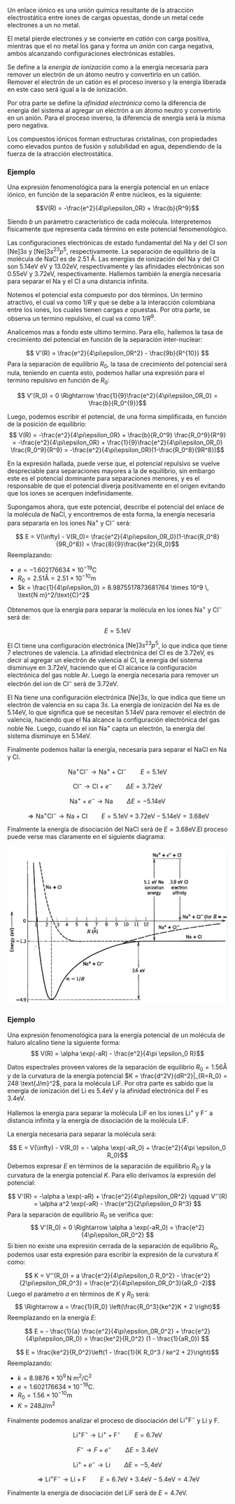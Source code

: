Un enlace iónico es una unión química resultante de la atracción electrostática entre iones de cargas opuestas, donde un metal cede electrones a un no metal. 

El metal pierde electrones y se convierte en *catión* con carga positiva, mientras que el no metal los gana y forma un *anión* con carga negativa, ambos alcanzando configuraciones electrónicas estables.

Se define a la *energía de ionización* como a la energía necesaria para remover un electrón de un átomo neutro y convertirlo en un catión. Remover el electrón de un catión es el proceso inverso y la energía liberada en este caso será igual a la de ionización.

Por otra parte se define la *afinidad electrónica* como la diferencia de energía del sistema al agregar un electrón a un átomo neutro y convertirlo en un anión. Para el proceso inverso, la diferencia de energía será la misma pero negativa. 

Los compuestos iónicos forman estructuras cristalinas, con propiedades como elevados puntos de fusión y solubilidad en agua, dependiendo de la fuerza de la atracción electrostática.

### Ejemplo

Una expresión fenomenológica para la energía potencial en un enlace iónico, en función de la separación $R$ entre núcleos, es la siguiente:

$$V(R) = -\frac{e^2}{4\pi\epsilon_0R} + \frac{b}{R^9}$$

Siendo $b$ un parámetro característico de cada molécula. Interpretemos físicamente que representa cada término en este potencial fenomenológico. 

Las configuraciones electrónicas de estado fundamental del $\text{Na}$ y del $\text{Cl}$ son $[\text{Ne}]3s$ y $[\text{Ne}]3s^23p^5$, respectivamente.  La separación de equilibrio de la molécula de $\text{NaCl}$ es de $2.51$ Å. Las energías de ionización del $\text{Na}$ y del $\text{Cl}$ son $5.14 \text{eV}$ eV y $13.02\text{eV}$, respectivamente y las afinidades electrónicas son $0.55\text{eV}$ y $3.72\text{eV}$, respectivamente. Hallemos también la energía necesaria para separar el $\text{Na}$ y el $\text{Cl}$ a una distancia infinita. 

Notemos el potencial esta compuesto por dos términos. Un termino atractivo, el cual va como $1/R$ y que se debe a la interacción colombiana entre los iones, los cuales tienen cargas $e$ opuestas. Por otra parte, se observa un termino repulsivo, el cual va como $1/R^9$. 

Analicemos mas a fondo este ultimo termino. Para ello, hallemos la tasa de crecimiento del potencial en función de la separación inter-nuclear:

$$ V'(R) = \frac{e^2}{4\pi\epsilon_0R^2} - \frac{9b}{R^{10}} $$
Para la separación de equilibrio $R_0$, la tasa de crecimiento del potencial será nula, teniendo en cuenta esto, podemos hallar una expresión para el termino repulsivo en función de $R_0$:

$$ V'(R_0) = 0 \Rightarrow \frac{1}{9}\frac{e^2}{4\pi\epsilon_0R_0} = \frac{b}{R_0^{9}}$$

Luego, podemos escribir el potencial, de una forma simplificada, en función de la posición de equilibrio:
$$ V(R) = -\frac{e^2}{4\pi\epsilon_0R} + \frac{b}{R_0^9} \frac{R_0^9}{R^9} = -\frac{e^2}{4\pi\epsilon_0R} + \frac{1}{9}\frac{e^2}{4\pi\epsilon_0R_0} \frac{R_0^9}{R^9} = -\frac{e^2}{4\pi\epsilon_0R}(1-\frac{R_0^8}{9R^8})$$

En la expresión hallada, puede verse que, el potencial repulsivo se vuelve despreciable para separaciones mayores a la de equilibrio, sin embargo este es el potencial dominante para separaciones menores, y es el responsable de que el potencial diverja positivamente en el origen evitando que los iones se acerquen indefinidamente.  

Supongamos ahora, que este potencial, describe el potencial del enlace de la molécula de $\text{NaCl}$, y encontremos de esta forma, la energía necesaria para separarla en los iones $\text{Na}^+$ y $\text{Cl}^-$ será:

$$ E = V(\infty) - V(R_0)= \frac{e^2}{4\pi\epsilon_0R_0}(1-\frac{R_0^8}{9R_0^8}) = \frac{8}{9}\frac{ke^2}{R_0}$$
Reemplazando:
- $e = -1.602176634 \times 10^{-19} \text{C}$
- $R_0 = 2.51 \text{Å} = 2.51 × 10^{-10} \text{m}$
- $k = \frac{1}{4\pi\epsilon_0} = 8.9875517873681764 \times 10^9 \, \text{N m}^2/\text{C}^2$

Obtenemos que la energía para separar la molécula en los iones $\text{Na}^+$ y $\text{Cl}^-$ será de:

$$ E = 5.1 \text{eV} $$

El $\text{Cl}$ tiene una configuración electrónica $[\text{Ne}]3s^23p^5$, lo que indica que tiene 7 electrones de valencia. La afinidad electrónica del $\text{Cl}$ es de $3.72\text{eV}$, es decir al agregar un electrón de valencia al $\text{Cl}$, la energía del sistema disminuye en $3.72\text{eV}$, haciendo que el $\text{Cl}$ alcance la configuración electrónica del gas noble $\text{Ar}$. Luego la energía necesaria para remover un electrón del ion de $\text{Cl}^-$ será de $3.72\text{eV}$. 

El $\text{Na}$ tiene una configuración electrónica $[\text{Ne}]3s$, lo que indica que tiene un electrón de valencia en su capa $3s$. La energía de ionización del $\text{Na}$ es de $5.14\text{eV}$, lo que significa que se necesitan $5.14\text{eV}$ para remover el electrón de valencia, haciendo que el $\text{Na}$ alcance la configuración electrónica del gas noble $\text{Ne}$. Luego, cuando el ion $\text{Na}^+$ capta un electrón, la energía del sistema disminuye en $5.14\text{eV}$.

Finalmente podemos hallar la energía, necesaria para separar el $\text{NaCl}$ en $\text{Na}$ y $\text{Cl}$.

$$ \text{Na}^+\text{Cl}^- \rightarrow \text{Na}^+ + \text{Cl}^- \qquad E = 5.1 \text{eV}$$

$$ \text{Cl}^- \rightarrow \text{Cl} + e^- \qquad \Delta E = 3.72\text{eV}$$

$$ \text{Na}^+ + e^- \rightarrow \text{Na} \qquad \Delta E = -5.14 \text{eV} $$

$$ \Rightarrow \text{Na}^+\text{Cl}^- \rightarrow \text{Na} + \text{Cl} \qquad E = 5.1 \text{eV} + 3.72 \text{eV} - 5.14 \text{eV} = 3.68 \text{eV}$$

Finalmente la energía de disociación del $\text{NaCl}$ será de $E = 3.68\text{eV}$.El proceso puede verse mas claramente en el siguiente diagrama:

![Enlace NaCl](../assets/20250219024556.png)
### Ejemplo

Una expresión fenomenológica para la energía potencial de un molécula de haluro alcalino tiene la siguiente forma:
$$ V(R) = \alpha \exp(-aR) - \frac{e^2}{4\pi \epsilon_0 R}$$

Datos espectrales proveen valores de la separación de equilibrio $R_0 = 1.56 \text{Å}$ y de la curvatura de la energía potencial $K = \frac{d^2V}{dR^2}|_{R=R_0} = 248 \text{J/m}^2$, para la molécula $\text{LiF}$.  Por otra parte es sabido que la energía de ionización del $\text{Li}$ es $5.4 \text{eV}$ y la afinidad electrónica del $\text{F}$ es $3.4 \text{eV}$.

Hallemos la energía para separar la molécula $\text{LiF}$ en los iones $\text{Li}^+$ y $\text{F}^-$ a distancia infinita y la energía de disociación de la molécula $\text{LiF}$.  

La energía necesaria para separar la molécula será:

$$ E = V(\infty) - V(R_0) = - \alpha \exp(-aR_0) + \frac{e^2}{4\pi \epsilon_0 R_0}$$
Debemos expresar $E$ en términos de la separación de equilibrio $R_0$ y la curvatura de la energía potencial $K$. Para ello derivamos la expresión del potencial:

$$ V'(R) = -\alpha a \exp(-aR) + \frac{e^2}{4\pi\epsilon_0R^2} \qquad V''(R) = \alpha a^2 \exp(-aR) - \frac{e^2}{2\pi\epsilon_0 R^3} $$
Para la separación de equilibrio $R_0$ se verifica que:
$$ V'(R_0) = 0 \Rightarrow \alpha a \exp(-aR_0) = \frac{e^2}{4\pi\epsilon_0R_0^2} $$
Si bien no existe una expresión cerrada de la separación de equilibrio $R_0$, podemos usar esta expresión para escribir la expresión de la curvatura $K$ como:

$$ K = V''(R_0) = a \frac{e^2}{4\pi\epsilon_0 R_0^2} - \frac{e^2}{2\pi\epsilon_0R_0^3} = \frac{e^2}{4\pi\epsilon_0R_0^3}(aR_0 -2)$$
Luego el parámetro $a$ en términos de $K$ y $R_0$ será:
$$ \Rightarrow a = \frac{1}{R_0} \left(\frac{R_0^3}{ke^2}K + 2 \right)$$
Reemplazando en la energía $E$:

$$ E = - \frac{1}{a} \frac{e^2}{4\pi\epsilon_0R_0^2} + \frac{e^2}{4\pi\epsilon_0R_0} =  \frac{ke^2}{R_0^2} (1 - \frac{1}{aR_0}) $$

$$ E = \frac{ke^2}{R_0^2}\left(1 - \frac{1}{K R_0^3 / ke^2 + 2}\right)$$
Reemplazando:
* $k = 8.9876\times 10^9 \, \text{N m}^2/\text{C}^2$
* $e = 1.602176634 \times 10^{-19} \text{C}$.
* $R_0 = 1.56 \times 10^{-10} \text{m}$
* $K = 248 \text{J/m}^2$

Finalmente podemos analizar el proceso de disociación del $\text{Li}^+\text{F}^-$ y $\text{Li}$ y $\text{F}$. 
 
$$ \text{Li}^+\text{F}^- \rightarrow \text{Li}^+ + \text{F}^-  \qquad  E = 6.7 \text{eV} $$

$$ F^- \rightarrow F + \text{}e^- \qquad \Delta E = 3.4\text{eV}$$

$$ \text{Li}^+ + e^- \rightarrow \text{Li} \qquad \Delta E = -5,4\text{eV} $$

$$ 
\Rightarrow \text{Li}^+\text{F}^- \rightarrow \text{Li} + \text{F} \qquad E = 6.7 \text{eV} + 3.4 \text{eV}  - 5.4\text{eV} = 4.7 \text{eV}
$$

Finalmente la energía de disociación del $\text{LiF}$ será de $E = 4.7 \text{eV}$.